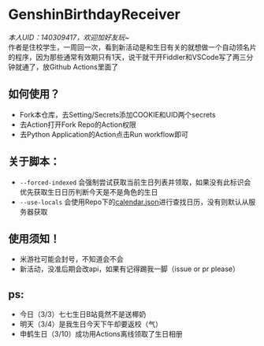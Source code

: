 # GenshinBirthdayReceiver
*本人UID：140309417，欢迎加好友玩~*  
作者是住校学生，一周回一次，看到新活动是和生日有关的就想做一个自动领名片的程序，因为那些通常有效期只有1天，说干就干开Fiddler和VSCode写了两三分钟就通了，放Github Actions里面了  
## 如何使用？
- Fork本仓库，去Setting/Secrets添加COOKIE和UID两个secrets
- 去Action打开Fork Repo的Action权限
- 去Python Application的Action点击Run workflow即可
## 关于脚本：
- `--forced-indexed` 会强制尝试获取当前生日列表并领取，如果没有此标识会优先获取生日日历判断今天是不是角色的生日
- `--use-locals` 会使用Repo下的[calendar.json](calendar.json)进行查找日历，没有则默认从服务器获取
## 使用须知！
- 米游社可能会封号，不知道会不会
- 新活动，没准后期会改api，如果有记得踢我一脚（issue or pr please）
## ps:
- 今日（3/3）七七生日B站竟然不是送椰奶
- 明天（3/4）是我生日今天下午却要返校（气）
- 申鹤生日（3/10）成功用Actions离线领取了生日相册
